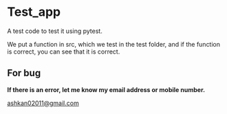 # Test_app

A test code to test it using pytest.

We put a function in src, which we test in the test folder, and if the function is correct, you can see that it is correct.

## For bug
**If there is an error, let me know my email address or mobile number.**

ashkan02011@gmail.com
